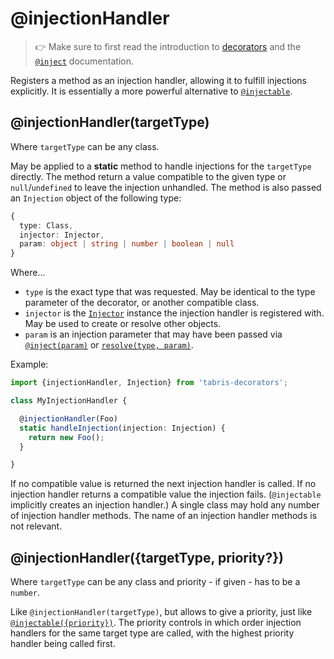 ---
---
# @injectionHandler

> :point_right: Make sure to first read the introduction to [decorators](./index.md) and the [`@inject`](./@inject.md) documentation.

Registers a method as an injection handler, allowing it to fulfill injections explicitly. It is essentially a more powerful alternative to [`@injectable`](./@injectable.md).

## @injectionHandler(targetType)

Where `targetType` can be any class.

May be applied to a **static** method to handle injections for the `targetType` directly. The method return a value compatible to the given type or `null`/`undefined` to leave the injection unhandled. The method is also passed an `Injection` object of the following type:
```ts
{
  type: Class,
  injector: Injector,
  param: object | string | number | boolean | null
}
```

Where...
* `type` is the exact type that was requested. May be identical to the type parameter of the decorator, or another compatible class.
* `injector` is the [`Injector`](./Injector.md) instance the injection handler is registered with. May be used to create or resolve other objects.
* `param` is an injection parameter that may have been passed via [`@inject(param)`](./@inject.md) or [`resolve(type, param)`](./Injector.md).

Example:

```ts
import {injectionHandler, Injection} from 'tabris-decorators';

class MyInjectionHandler {

  @injectionHandler(Foo)
  static handleInjection(injection: Injection) {
    return new Foo();
  }

}
```

If no compatible value is returned the next injection handler is called. If no injection handler returns a compatible value the injection fails. (`@injectable` implicitly creates an injection handler.) A single class may hold any number of injection handler methods. The name of an injection handler methods is not relevant.

## @injectionHandler({targetType, priority?})

Where `targetType` can be any class and priority - if given - has to be a `number`.

Like `@injectionHandler(targetType)`, but allows to give a priority, just like [`@injectable({priority})`](./@injectable.md). The priority controls in which order injection handlers for the same target type are called, with the highest priority handler being called first.

